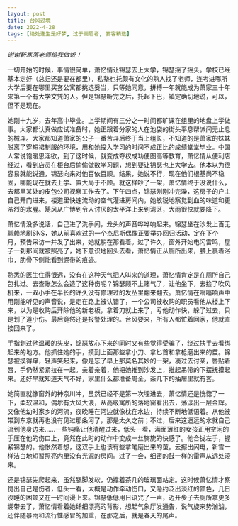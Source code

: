 ```yaml
---
layout: post
title: 台风过境
date: 2022-4-28
tags: [绝处逢生是好梦, 过于画眉者, 宴客精选]
---
```


*谢谢靳寒落老师给我做饭！*

一切开始的时候，事情很简单，萧忆情让锦瑟去上大学，锦瑟摇了摇头。学校已经基本定好（总归还是要在都里），私塾也托颇有文化的熟人找了老师，连考进哪所大学后要在哪里买套公寓都挑选妥当，只等她同意，拼搏一年就能成为萧家三十年来第一个有大学文凭的人。但是锦瑟听完之后，托起下巴，镇定确切地说，可以，但不是现在。

她刚十九岁，去年高中毕业。上学期间有三分之一时间都旷课在组里的地盘上学做事。大家都认真做应试准备时，她正跟着分家的人在池袋的街头平息帮派间无止息的械斗。大家都知道萧家的公子一番苦斗后终于当上组长，不知道的是萧家的妹妹脱离了穿短裙制服的环境，用和她投入学习的时间不成正比的成绩堂堂毕业。中国人常说饱暖思淫欲，到了这时候，就变成夺权成功便图高等教育，萧忆情从便利店经过，看到店员在柜台后偷偷做数学习题，想到要让锦瑟也上大学去。他本以为很容易就能说通，锦瑟向来对他百依百顺。结果，她说不行，现在他们根基尚不稳固，哪能现在就去上学、置大局于不顾。就这样吵了一架，萧忆情终于没说什么，去都里某处的皮包公司视察工作去了。下午四点，锦瑟刚刚冲完澡，这房子的户主自己开门进来，楼道里快速流动的空气灌进房间内，她敏锐地察觉到血的味道和更浓烈的水腥。飓风从广博到令人讨厌的太平洋上来到湾区，大雨很快就要降下。

萧忆情没多说话，自己进了洗手间，龙头的声音哗哗响起来。锦瑟坐在沙发上百无聊赖地刷SNS，她从前喜欢过的一个杰尼斯偶像正要举办回归活动，定在下个月，预告采访一并发了出来，她就躺在那看着。过了许久，窗外开始电闪雷鸣，屋子一刹那间就被照亮了，她下意识地回头去看，萧忆情正从厕所出来，腰上裹着浴巾，肋骨下侧能看到绷带的痕迹。

熟悉的医生住得很远，没有在这种天气把人叫来的道理，萧忆情肯定是在厕所自己包扎过。去查账怎么会造了这种伤呢？锦瑟顾不上赌气了，让他坐下，去捡了吹风机来，一双小手在半长的许久没有修理过的发丛里翻来翻去。萧忆情在嗡嗡响声中用刚能听见的声音说，是走在路上被认错了，一个公司被收购的职员看他从楼上下来，以为是收购后开除他的新老板，拿着刀就上来了，亏他动作快，躲了过去，只是划了道小伤。最后竟然还是报警处理的。台风要来，所有人都忙着回家，他就直接回来了。

手指划过他温暖的头皮，锦瑟放心下来的同时又有些觉得受骗了，绕过扶手去看绑起来的地方。他抓住她的手，摸到上面那些拿小刀、拿匕首和拿枪磨出来的茧。锦瑟被摸得痒，轻声笑起来，像是忘了早上那莫名其妙的一架，凑过去讨亲，唇贴着唇，手仍然紧紧拉在一起。亲着亲着，他把她推到沙发上，推起吊带的下摆抚摸起来。还好早就知道天气不好，家里什么都准备周全，茶几下的抽屉里就有套。

她简直就像窗外的神奈川冲，虽然已经不是第一次埋进去，萧忆情还是恍惚了一下，柔软温和，偶尔有大风大浪，从高级寓所的落地窗看出去，荡漾出一层金辉。又像他幼时家乡的河流，夜晚睡在河边就像枕在水边，持续不断地低语着。从他被带到东京就再也没有见过那条河了，那是太久之前；不过，后来这遥远的水就自己流到他身边来……一些钝痛让他清醒过来，低头一看，满面薄红的女孩正用空闲的手压在他的伤口上，竟然在此时的动作中变成一丝旖旎的快感了。他合拢左手，握紧锦瑟的。他怅然着想，这双手上也该有些拿笔磨出来的茧。云擦出闪电，新雪一样洁白地短暂照亮内里没有光源的房间。过了一会，细密的鼓一样的雷声从远处滚来。

还是锦瑟先爬起来，虽然腿脚发软，仍撑着茶几的玻璃面站定。这时候萧忆情才察觉出自己是伤者，低头一看，大概是动作牵动伤口，又隐约泛出淡红的颜色，几日没睡的困顿又在一时间漫上来。锦瑟低低用日语咒了一声，迈开步子去厕所拿更多绷带去了，萧忆情看着她纤细漂亮的背影，想起气象厅发通告，说气旋来势汹汹，还伴随暴雨和流行性感冒的加重，在那之后，就是春天的尾声。
